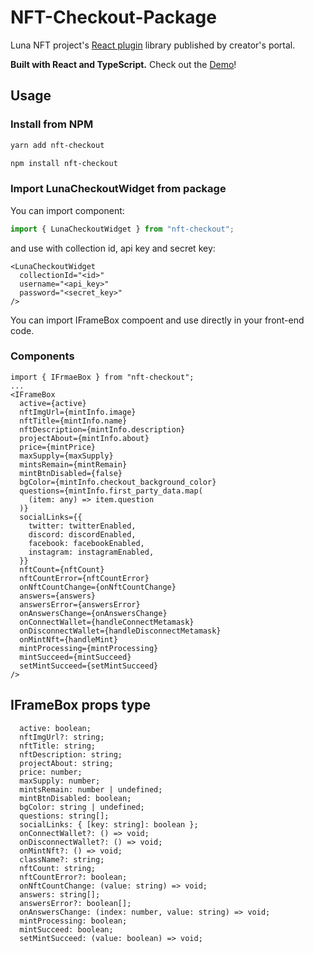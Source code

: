 # NFT-Checkout-Package

Luna NFT project's [React plugin](https://github.com/Luna-Exchange/NFT-Checkout-package) library published by creator's portal.

**Built with React and TypeScript.**
Check out the [Demo](https://zingy-cendol-f45b26.netlify.app/)!

## Usage

### Install from NPM

```bash
yarn add nft-checkout
```

```bash
npm install nft-checkout
```

### Import LunaCheckoutWidget from package

You can import component:

```ts
import { LunaCheckoutWidget } from "nft-checkout";
```

and use with collection id, api key and secret key:

```tsx
<LunaCheckoutWidget
  collectionId="<id>"
  username="<api_key>"
  password="<secret_key>"
/>
```

You can import IFrameBox compoent and use directly in your front-end code.

### Components

```tsx
import { IFrmaeBox } from "nft-checkout";
...
<IFrameBox
  active={active}
  nftImgUrl={mintInfo.image}
  nftTitle={mintInfo.name}
  nftDescription={mintInfo.description}
  projectAbout={mintInfo.about}
  price={mintPrice}
  maxSupply={maxSupply}
  mintsRemain={mintRemain}
  mintBtnDisabled={false}
  bgColor={mintInfo.checkout_background_color}
  questions={mintInfo.first_party_data.map(
    (item: any) => item.question
  )}
  socialLinks={{
    twitter: twitterEnabled,
    discord: discordEnabled,
    facebook: facebookEnabled,
    instagram: instagramEnabled,
  }}
  nftCount={nftCount}
  nftCountError={nftCountError}
  onNftCountChange={onNftCountChange}
  answers={answers}
  answersError={answersError}
  onAnswersChange={onAnswersChange}
  onConnectWallet={handleConnectMetamask}
  onDisconnectWallet={handleDisconnectMetamask}
  onMintNft={handleMint}
  mintProcessing={mintProcessing}
  mintSucceed={mintSucceed}
  setMintSucceed={setMintSucceed}
/>
```

## IFrameBox props type

```tsx
  active: boolean;
  nftImgUrl?: string;
  nftTitle: string;
  nftDescription: string;
  projectAbout: string;
  price: number;
  maxSupply: number;
  mintsRemain: number | undefined;
  mintBtnDisabled: boolean;
  bgColor: string | undefined;
  questions: string[];
  socialLinks: { [key: string]: boolean };
  onConnectWallet?: () => void;
  onDisconnectWallet?: () => void;
  onMintNft?: () => void;
  className?: string;
  nftCount: string;
  nftCountError?: boolean;
  onNftCountChange: (value: string) => void;
  answers: string[];
  answersError?: boolean[];
  onAnswersChange: (index: number, value: string) => void;
  mintProcessing: boolean;
  mintSucceed: boolean;
  setMintSucceed: (value: boolean) => void;
```
